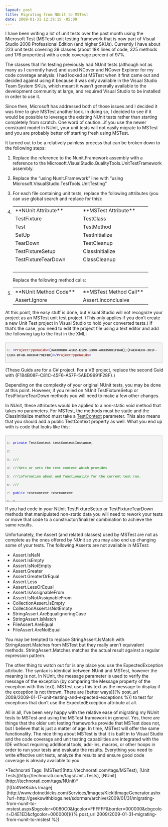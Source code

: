 ```yaml
---
layout: post
title: Migrating from NUnit to MSTest
date: 2009-01-31 12:39:15 -05:00
---
```


I have been writing a lot of unit tests over the past month using the Microsoft Test (MSTest) unit testing framework that is now part of Visual Studio 2008 Professional Edition (and higher SKUs). Currently I have about 223 unit tests covering 39 classes (about 18K lines of code, 325 methods and 176 properties) with a code coverage percent of 97%.

The classes that I’m testing previously had NUnit tests (although not as many as I currently have) and used NCover and NCover Explorer for my code coverage analysis. I had looked at MSTest when it first came out and decided against using it because it was only available in the Visual Studio Team System SKUs, which meant it wasn’t generally available to the development community at large, and required Visual Studio to be installed in order to use it.

Since then, Microsoft has addressed both of those issues and I decided it was time to give MSTest another look. In doing so, I decided to see if it would be possible to leverage the existing NUnit tests rather than starting completely from scratch. One word of caution…if you use the newer constraint model in NUnit, your unit tests will not easily migrate to MSTest and you are probably better off starting fresh using MSTest.

It turned out to be a relatively painless process that can be broken down to the following steps:

1.  Replace the reference to the Nunit.Framework assembly with a reference to the Microsoft.VisualStudio.QualityTools.UnitTestFramework assembly.
2.  Replace the “using Nunit.Framework” line with “using Microsoft.VisualStudio.TestTools.UnitTesting”
3.  For each file containing unit tests, replace the following attributes (you can use global search and replace for this):       

4.  <table border="0" cellspacing="0" cellpadding="2" width="400"><tbody>       <tr>         <td valign="top" width="200">**NUnit Attribute**</td>          <td valign="top" width="200">**MSTest Attribute**</td>       </tr>        <tr>         <td valign="top" width="200">TestFixture</td>          <td valign="top" width="200">TestClass</td>       </tr>        <tr>         <td valign="top" width="200">Test</td>          <td valign="top" width="200">TestMethod</td>       </tr>        <tr>         <td valign="top" width="200">SetUp</td>          <td valign="top" width="200">TestInitialize</td>       </tr>        <tr>         <td valign="top" width="200">TearDown</td>          <td valign="top" width="200">TestCleanup</td>       </tr>        <tr>         <td valign="top" width="200">TestFixtureSetup</td>          <td valign="top" width="200">ClassInitialize</td>       </tr>        <tr>         <td valign="top" width="200">TestFixtureTearDown</td>          <td valign="top" width="200">ClassCleanup</td>       </tr>        <tr>         <td valign="top" width="200"> </td>          <td valign="top" width="200"> </td>       </tr>     </tbody></table>    Replace the following method calls:       

5.  <table border="0" cellspacing="0" cellpadding="2" width="400"><tbody>       <tr>         <td valign="top" width="200">**NUnit Method Code**</td>          <td valign="top" width="200">**MSTest Method Call**</td>       </tr>        <tr>         <td valign="top" width="200">Assert.Ignore</td>          <td valign="top" width="200">Assert.Inconclusive</td>       </tr>     </tbody></table>   

At this point, the easy stuff is done, but Visual Studio will not recognize your project as an MSTest unit test project. (This only applies if you don’t create a new Unit Test project in Visual Studio to hold your converted tests.) If that’s the case, you need to edit the project file using a text editor and add the following tag to the first <PropertyGroup> in the XML:
  <div style="border-bottom: silver 1px solid; border-left: silver 1px solid; padding-bottom: 4px; line-height: 12pt; background-color: #f4f4f4; margin: 20px 0px 10px; padding-left: 4px; width: 97.5%; padding-right: 4px; font-family: 'Courier New', courier, monospace; max-height: 200px; font-size: 8pt; overflow: auto; border-top: silver 1px solid; cursor: text; border-right: silver 1px solid; padding-top: 4px" id="codeSnippetWrapper">   <div style="border-bottom-style: none; padding-bottom: 0px; line-height: 12pt; border-right-style: none; background-color: #f4f4f4; padding-left: 0px; width: 100%; padding-right: 0px; font-family: 'Courier New', courier, monospace; border-top-style: none; color: black; font-size: 8pt; border-left-style: none; overflow: visible; padding-top: 0px" id="codeSnippet">     

<span style="color: #606060" id="lnum1">   1:</span> <span style="color: #0000ff"><</span><span style="color: #800000">ProjectTypeGuids</span><span style="color: #0000ff">></span>{3AC096D0-A1C2-E12C-1390-A8335801FDAB};{FAE04EC0-301F-11D3-BF4B-00C04F79EFBC}<span style="color: #0000ff"></</span><span style="color: #800000">ProjectTypeGuids</span><span style="color: #0000ff">></span>

</div>
</div>



(These Guids are for a C# project. For a VB project, replace the second Guid with {F184B08F-C81C-45F6-A57F-5ABD9991F28F}.)

Depending on the complexity of your original NUnit tests, you may be done at this point. However, if you relied on NUnit TestFixtureSetup or TestFixtureTearDown methods you will need to make a few other changes.

In NUnit, these attributes would be applied to a non-static void method that takes no parameters. For MSTest, the methods must be static and the ClassInitialize method must take a [TestContext](http://msdn.microsoft.com/en-us/library/microsoft.visualstudio.testtools.unittesting.testcontext.aspx) parameter. This also means that you should add a public TestContext property as well. What you end up with is code that looks like this:


<div style="border-bottom: silver 1px solid; border-left: silver 1px solid; padding-bottom: 4px; line-height: 12pt; background-color: #f4f4f4; margin: 20px 0px 10px; padding-left: 4px; width: 97.5%; padding-right: 4px; font-family: 'Courier New', courier, monospace; height: 239px; max-height: 200px; font-size: 8pt; overflow: auto; border-top: silver 1px solid; cursor: text; border-right: silver 1px solid; padding-top: 4px" id="codeSnippetWrapper">
  <div style="border-bottom-style: none; padding-bottom: 0px; line-height: 12pt; border-right-style: none; background-color: #f4f4f4; padding-left: 0px; width: 100%; padding-right: 0px; font-family: 'Courier New', courier, monospace; border-top-style: none; color: black; font-size: 8pt; border-left-style: none; overflow: visible; padding-top: 0px" id="codeSnippet">
    

<span style="color: #606060" id="lnum1">   1:</span> <span style="color: #0000ff">private</span> TestContext testContextInstance;

<span style="color: #606060" id="lnum2">   2:</span>  

<span style="color: #606060" id="lnum3">   3:</span> <span style="color: #008000">/// <summary></span>

<span style="color: #606060" id="lnum4">   4:</span> <span style="color: #008000">///Gets or sets the test context which provides</span>

<span style="color: #606060" id="lnum5">   5:</span> <span style="color: #008000">///information about and functionality for the current test run.</span>

<span style="color: #606060" id="lnum6">   6:</span> <span style="color: #008000">///</summary></span>

<span style="color: #606060" id="lnum7">   7:</span> <span style="color: #0000ff">public</span> TestContext TestContext

<span style="color: #606060" id="lnum8">   8:</span> {

<span style="color: #606060" id="lnum9">   9:</span>     get

<span style="color: #606060" id="lnum10">  10:</span>     {

<span style="color: #606060" id="lnum11">  11:</span>         <span style="color: #0000ff">return</span> testContextInstance;

<span style="color: #606060" id="lnum12">  12:</span>     }

<span style="color: #606060" id="lnum13">  13:</span>     set

<span style="color: #606060" id="lnum14">  14:</span>     {

<span style="color: #606060" id="lnum15">  15:</span>         testContextInstance = <span style="color: #0000ff">value</span>;

<span style="color: #606060" id="lnum16">  16:</span>     }

<span style="color: #606060" id="lnum17">  17:</span> }

<span style="color: #606060" id="lnum18">  18:</span>  

<span style="color: #606060" id="lnum19">  19:</span> [ClassInitialize()]

<span style="color: #606060" id="lnum20">  20:</span> <span style="color: #0000ff">public</span> <span style="color: #0000ff">static</span> <span style="color: #0000ff">void</span> ClassInit(TestContext context)

<span style="color: #606060" id="lnum21">  21:</span> {

<span style="color: #606060" id="lnum22">  22:</span>     MessageBox.Show(<span style="color: #006080">"ClassInit "</span> + context.TestName);

<span style="color: #606060" id="lnum23">  23:</span> }

<span style="color: #606060" id="lnum24">  24:</span>  

<span style="color: #606060" id="lnum25">  25:</span> [ClassCleanup()]

<span style="color: #606060" id="lnum26">  26:</span> <span style="color: #0000ff">public</span> <span style="color: #0000ff">static</span> <span style="color: #0000ff">void</span> ClassCleanup()

<span style="color: #606060" id="lnum27">  27:</span> {

<span style="color: #606060" id="lnum28">  28:</span>     MessageBox.Show(<span style="color: #006080">"ClassCleanup"</span>);

<span style="color: #606060" id="lnum29">  29:</span> }

</div>
</div>



If you had code in your NUnit TestFixtureSetup or TestFixtureTearDown methods that manipulated non-static data you will need to rework your tests or move that code to a constructor/finalizer combination to achieve the same results.

Unfortunately, the Assert (and related classes) used by MSTest are not as complete as the ones offered by NUnit so you may also end up changing some of your tests. The following Asserts are not available in MSTest:

*   Assert.IsNaN
*   Assert.IsEmpty
*   Assert.IsNotEmpty
*   Assert.Greater
*   Assert.GreaterOrEqual
*   Assert.Less
*   Assert.LessOrEqual
*   Assert.IsAssignableFrom
*   Assert.IsNotAssignableFrom
*   CollectionAssert.IsEmpty
*   CollectionAssert.IsNotEmpty
*   StringAssert.AreEqualIgnoringCase
*   StringAssert.IsMatch
*   FileAssert.AreEqual
*   FileAssert.AreNotEqual



You may be tempted to replace StringAssert.IsMatch with StringAssert.Matches from MSTest but they really aren’t equivalent methods. StringAssert.Matches matches the actual result against a regular expression pattern.

The other thing to watch out for is any place you use the ExpectedException attribute. The syntax is identical between NUnit and MSTest, however the meaning is not. In NUnit, the message parameter is used to verify the message of the exception (by comparing the Message property of the exception with this text). MSTest uses this text as the message to display if the exception is not thrown. There are [better ways]({% post_url 2009/2009-01-17-unit-testing-and-expected-exceptions %}) to test for exceptions that don’t use the ExpectedException attribute at all.

All in all, I’ve been very happy with the relative ease of migrating my NUnit tests to MSTest and using the MSTest framework in general. Yes, there are things that the older unit testing frameworks provide that MSTest does not, but I believe that is just a matter of age. In time, MSTest will offer the same functionality. The nice thing about MSTest is that it is built in to Visual Studio and the code coverage and unit testing capabilities are integrated with the IDE without requiring additional tools, add-ins, macros, or other hoops in order to run your tests and evaluate the results. Everything you need to write effective unit tests, analyze the results and ensure good code coverage is already available to you.


<div style="padding-bottom: 0px; margin: 0px; padding-left: 0px; padding-right: 0px; display: inline; float: none; padding-top: 0px" id="scid:0767317B-992E-4b12-91E0-4F059A8CECA8:8e530e48-a136-4398-b4d6-7da6416e2cd3" class="wlWriterSmartContent">*Technorati Tags: [MSTest](http://technorati.com/tags/MSTest), [Unit Tests](http://technorati.com/tags/Unit+Tests), [NUnit](http://technorati.com/tags/NUnit)*</div><div class="wlWriterHeaderFooter" style="text-align:left; margin:0px; padding:4px 4px 4px 4px;">[![DotNetKicks Image](http://www.dotnetkicks.com/Services/Images/KickItImageGenerator.ashx?url=http://geekswithblogs.net/sdorman/archive/2009/01/31/migrating-from-nunit-to-mstest.aspx&bgcolor=0080C0&fgcolor=FFFFFF&border=000000&cbgcolor=D4E1ED&cfgcolor=000000)]({% post_url 2009/2009-01-31-migrating-from-nunit-to-mstest %})</div>
